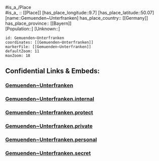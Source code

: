 ﻿---
location: [50.07,9.7] 
mapzoom: [7,12] 
mapmarker: city 
type: City
tags:
- geo/City


SpocWebEntityId: 30408
isDeleted: false
confidential: public

---
#is_a_/Place  
#is_a_ :: [[Place]] 
[has_place_longitude::9.7] 
[has_place_latitude::50.07] 
[name::Gemuenden~Unterfranken] 
has_place_country:: [[Germany]]  
has_place_province:: [[Bayern]]  
[Population::] 
[Unknown::] 


```leaflet
id: Gemuenden~Unterfranken
coordinates: [[Gemuenden~Unterfranken]] 
markerFile: [[Gemuenden~Unterfranken]] 
defaultZoom: 11 
maxZoom: 18
```


## Confidential Links & Embeds: 

### [Gemuenden~Unterfranken](/_public/Earth/Continent/Europe/Europe~Central/Germany/Germany~West/Bayern/counties~Bayern/Main-Spessart/cities~Main-Spessart/Gemünden~Main/Gemuenden~Unterfranken.md) 

### [Gemuenden~Unterfranken.internal](/_internal/Earth/Continent/Europe/Europe~Central/Germany/Germany~West/Bayern/counties~Bayern/Main-Spessart/cities~Main-Spessart/Gemünden~Main/Gemuenden~Unterfranken.internal.md) 

### [Gemuenden~Unterfranken.protect](/_protect/Earth/Continent/Europe/Europe~Central/Germany/Germany~West/Bayern/counties~Bayern/Main-Spessart/cities~Main-Spessart/Gemünden~Main/Gemuenden~Unterfranken.protect.md) 

### [Gemuenden~Unterfranken.private](/_private/Earth/Continent/Europe/Europe~Central/Germany/Germany~West/Bayern/counties~Bayern/Main-Spessart/cities~Main-Spessart/Gemünden~Main/Gemuenden~Unterfranken.private.md) 

### [Gemuenden~Unterfranken.personal](/_personal/Earth/Continent/Europe/Europe~Central/Germany/Germany~West/Bayern/counties~Bayern/Main-Spessart/cities~Main-Spessart/Gemünden~Main/Gemuenden~Unterfranken.personal.md) 

### [Gemuenden~Unterfranken.secret](/_secret/Earth/Continent/Europe/Europe~Central/Germany/Germany~West/Bayern/counties~Bayern/Main-Spessart/cities~Main-Spessart/Gemünden~Main/Gemuenden~Unterfranken.secret.md) 
